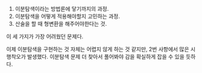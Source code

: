 

1. 이분탐색이라는 방법론에 닿기까지의 과정.
2. 이분탐색을 어떻게 적용해야할지 고민하는 과정.
3. 산술을 할 때 형변환을 해주어야한다는 것.

이 세 가지가 가장 어려웠던 문제다.

이제 이분탐색을 구현하는 것 자체는 어렵지 않게 하는 것 같지만, 2번 사항에서 많은 시행착오가 발생했다. 이분탐색 문제 더 찾아서 풀어봐야 감을 확실하게 잡을 수 있을 듯하다.